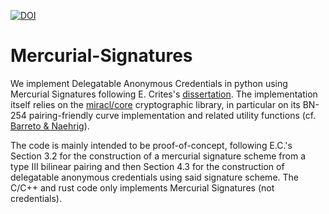 [![DOI](https://zenodo.org/badge/285924323.svg)](https://zenodo.org/badge/latestdoi/285924323)
# Mercurial-Signatures

We implement Delegatable Anonymous Credentials in python using Mercurial Signatures following E. Crites's [dissertation](https://doi.org/10.26300/tj7d-3h94).  The implementation itself relies on the [miracl/core](https://github.com/burkh4rt/miracl-core) cryptographic library, in particular on its BN-254 pairing-friendly curve implementation and related utility functions (cf. [Barreto \& Naehrig](https://eprint.iacr.org/2005/133)).

The code is mainly intended to be proof-of-concept, following E.C.'s Section 3.2 for the construction of a mercurial signature scheme from a type III bilinear pairing and then Section 4.3 for the construction of delegatable anonymous credentials using said signature scheme.  The C/C++ and rust code only implements Mercurial Signatures (not credentials).
